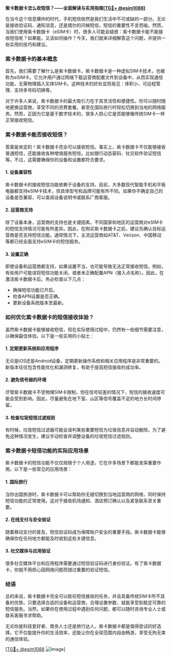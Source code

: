 **紫卡数据卡怎么收短信？——全面解读与实用指南[[TG💪+ @esim1088](https://t.me/s/esim1088)]**

在当今这个信息爆炸的时代，手机短信依然是我们生活中不可或缺的一部分。无论是接收验证码、通知消息，还是偶尔的问候短信，短信的重要性不言而喻。然而，当我们使用紫卡数据卡（eSIM卡）时，很多人可能会疑惑：紫卡数据卡能不能接收短信呢？如果能，又该如何操作？今天，我们就来详细解答这个问题，并提供一些实用的技巧和建议。

### 紫卡数据卡的基本概念

首先，我们需要了解什么是紫卡数据卡。紫卡数据卡是一种虚拟SIM卡技术，也被称为eSIM卡。它允许用户通过网络下载运营商配置文件到设备中，从而实现通信功能，无需物理插入实体SIM卡。这种技术的好处显而易见：体积小、可远程管理、支持多号码切换等。

对于许多人来说，紫卡数据卡的最大吸引力在于其灵活性和便捷性。你可以随时随地更换运营商，享受不同的资费套餐，甚至在国际旅行时轻松切换到当地的网络服务。然而，正因为它是基于数字技术的，很多人担心它是否能够像传统SIM卡一样正常接收短信。

### 紫卡数据卡能否接收短信？

答案是肯定的！紫卡数据卡完全可以接收短信。事实上，紫卡数据卡不仅能够接收普通短信，还能接收各种增值服务短信，比如银行动态密码、社交软件验证短信等。不过，这需要确保你的设备和设置都符合要求。

#### 1. 设备兼容性
紫卡数据卡的接收短信功能依赖于设备的支持。目前，大多数现代智能手机和平板电脑都支持eSIM卡技术，但具体型号和品牌可能有所不同。如果你不确定自己的设备是否兼容，可以查阅设备说明书或联系厂商客服。

#### 2. 运营商支持
除了设备本身，运营商的支持也是关键因素。不同国家和地区的运营商对eSIM卡的短信支持情况可能有所差异。因此，在购买紫卡数据卡之前，建议先确认目标运营商是否支持短信功能。通常情况下，主流运营商如AT&T、Verizon、中国移动等都已经全面支持eSIM卡的短信服务。

#### 3. 设置正确
即使设备和运营商都支持，如果设置不当，也可能导致无法正常接收短信。例如，有些用户可能误将短信功能关闭，或者未正确配置APN（接入点名称）。因此，在激活紫卡数据卡后，务必检查以下几点：
- 确保短信功能已开启。
- 检查APN设置是否正确。
- 更新设备系统版本至最新。

### 如何优化紫卡数据卡的短信接收体验？

虽然紫卡数据卡能够接收短信，但在实际使用过程中，仍然有一些细节需要注意，以确保最佳体验。以下是一些实用的小贴士：

#### 1. 定期更新系统和应用程序
无论是iOS还是Android设备，定期更新操作系统和相关应用程序是非常重要的。新版本往往包含性能优化和漏洞修复，有助于提高短信接收的成功率。

#### 2. 避免信号弱的环境
尽管紫卡数据卡不受物理SIM卡限制，但在信号较差的情况下，短信的接收速度可能会受到影响。因此，尽量避免在地下室、山区等信号覆盖不足的地方长时间停留。

#### 3. 检查垃圾短信过滤规则
有时候，垃圾短信过滤器可能会误判某些重要短信为垃圾信息并自动删除。为了避免这种情况发生，建议手动检查并调整设备的垃圾短信过滤规则。

### 紫卡数据卡短信功能的实际应用场景

紫卡数据卡的短信功能不仅仅局限于个人用途，它在许多场景下都能发挥重要作用。以下是一些常见的应用场景：

#### 1. 国际旅行
当你出国旅游时，紫卡数据卡可以帮助你无缝切换到当地运营商的网络，同时保持短信功能的正常使用。这对于接收机场通知、酒店预订确认以及紧急联系至关重要。

#### 2. 在线支付与安全验证
随着移动支付的普及，短信验证码成为保障账户安全的重要手段。紫卡数据卡能够确保你在任何地方都能及时收到这些关键信息。

#### 3. 社交媒体与应用验证
很多社交媒体平台和应用程序需要通过短信验证码进行身份验证。有了紫卡数据卡，你就不用担心因网络问题而错过重要的验证短信。

### 结语

总的来说，紫卡数据卡完全可以胜任短信接收的任务，并且具备传统SIM卡所不具备的优势。只要选择合适的设备和运营商，合理设置参数，就能享受到稳定可靠的短信服务。当然，如果你在使用过程中遇到任何问题，都可以随时咨询专业人士或联系客服寻求帮助。

无论你是科技爱好者、商务人士还是旅行达人，紫卡数据卡都是值得尝试的好选择。它不仅能提升你的生活效率，还能让你在全球范围内自由畅游，享受无拘无束的通信体验。

[[TG💪+ @esim1088](https://t.me/s/esim1088) ![Image](https://i.postimg.cc/4NQfJmqS/Snipaste-2025-05-13-00-14-12.png)]
